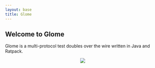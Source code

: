 ```yaml
---
layout: base
title: Glome
---
```

<div class="home-block">
	<div class="container">
		<h2>Welcome to Glome</h2>
		<p>Glome is a multi-protocol test doubles over the wire written in Java and Ratpack.</p>
	</div>
</div>

<div class="container" style="text-align:center">
	<img class="home-image" src="{{ site.baseurl }}/GlomeDiagram.png" />
</div>